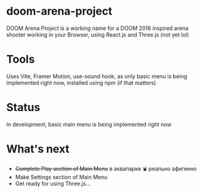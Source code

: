 # doom-arena-project
DOOM Arena Project is a working name for a DOOM 2016 inspired arena shooter working in your Browser, using React.js and Three.js (not yet lol)

# Tools
Uses Vite, Framer Motion, use-sound hook, as only basic menu is being implemented right now, installed using npm (if that matters)

# Status
In development, basic main menu is being implemented right now

# What's next
* ~~Complete Play section of Main Menu~~ в аквапарке ⛲ реально афигенно
* Make Settings section of Main Menu
* Get ready for using Three.js...
